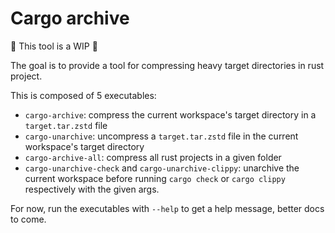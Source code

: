 # Cargo archive

🚧 This tool is a WIP 🚧

The goal is to provide a tool for compressing heavy target directories in rust project. 

This is composed of 5 executables: 
- `cargo-archive`: compress the current workspace's target directory in a `target.tar.zstd` file
- `cargo-unarchive`: uncompress a `target.tar.zstd` file in the current workspace's target directory
- `cargo-archive-all`: compress all rust projects in a given folder 
- `cargo-unarchive-check` and `cargo-unarchive-clippy`: unarchive the current workspace before running `cargo check` or `cargo clippy` respectively with the given args. 

For now, run the executables with `--help` to get a help message, better docs to come. 
